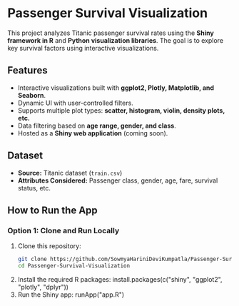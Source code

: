 # Passenger Survival Visualization

This project analyzes Titanic passenger survival rates using the **Shiny framework in R** and **Python visualization libraries**. The goal is to explore key survival factors using interactive visualizations.

## Features
- Interactive visualizations built with **ggplot2, Plotly, Matplotlib, and Seaborn**.
- Dynamic UI with user-controlled filters.
- Supports multiple plot types: **scatter, histogram, violin, density plots, etc.**
- Data filtering based on **age range, gender, and class**.
- Hosted as a **Shiny web application** (coming soon).

## Dataset
- **Source:** Titanic dataset (`train.csv`)
- **Attributes Considered:** Passenger class, gender, age, fare, survival status, etc.

## How to Run the App
### Option 1: Clone and Run Locally
1. Clone this repository:
   ```sh
   git clone https://github.com/SowmyaHariniDeviKumpatla/Passenger-Survival-Visualization.git
   cd Passenger-Survival-Visualization
2. Install the required R packages:
   install.packages(c("shiny", "ggplot2", "plotly", "dplyr"))
3. Run the Shiny app:
runApp("app.R")

